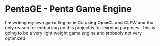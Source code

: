 # PentaGE - Penta Game Engine

I'm writing my own game Engine in C# using OpenGL and GLFW and the only reason for embarking on this project is for learning purposes.
This is going to be a very light-weight game engine and probably not very optimized.
